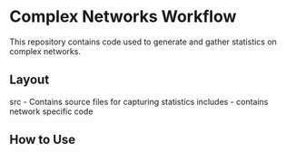 # Complex Networks Workflow

This repository contains code used to generate and gather statistics on complex networks.

## Layout
src - Contains source files for capturing statistics
includes - contains network specific code


## How to Use
